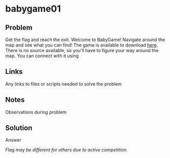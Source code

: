 # babygame01

## Problem

Get the flag and reach the exit. Welcome to BabyGame! Navigate around the map and see what you can find! The game is available to download [here](https://artifacts.picoctf.net/c/222/game). There is no source available, so you'll have to figure your way around the map. You can connect with it using

## Links

Any links to files or scripts needed to solve the problem

## Notes

Observations during problem

## Solution

Answer

*Flag may be different for others due to active competition.*
